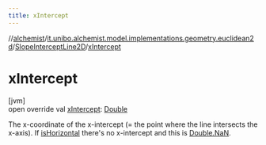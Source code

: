 ```yaml
---
title: xIntercept
---
```

//[alchemist](../../../index.html)/[it.unibo.alchemist.model.implementations.geometry.euclidean2d](../index.html)/[SlopeInterceptLine2D](index.html)/[xIntercept](x-intercept.html)



# xIntercept



[jvm]\
open override val [xIntercept](x-intercept.html): [Double](https://kotlinlang.org/api/latest/jvm/stdlib/kotlin/-double/index.html)



The x-coordinate of the x-intercept (= the point where the line intersects the x-axis). If [isHorizontal](is-horizontal.html) there's no x-intercept and this is [Double.NaN](https://kotlinlang.org/api/latest/jvm/stdlib/kotlin/-double/-na-n.html).





